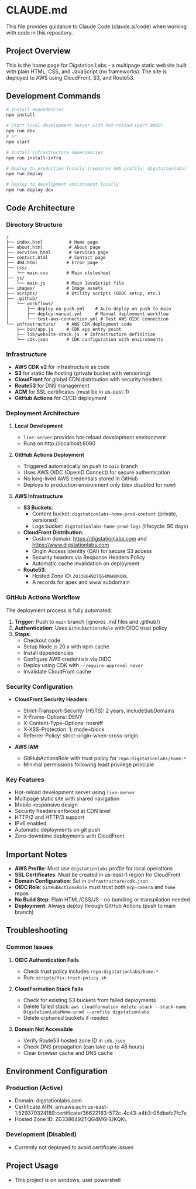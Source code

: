 # CLAUDE.md

This file provides guidance to Claude Code (claude.ai/code) when working with code in this repository.

## Project Overview

This is the home page for Digstation Labs - a multipage static website built with plain HTML, CSS, and JavaScript (no frameworks). The site is deployed to AWS using CloudFront, S3, and Route53.

## Development Commands

```bash
# Install dependencies
npm install

# Start local development server with hot-reload (port 8080)
npm run dev
# or
npm start

# Install infrastructure dependencies
npm run install-infra

# Deploy to production locally (requires AWS profile: digstationlabs)
npm run deploy

# Deploy to development environment locally
npm run deploy-dev
```

## Code Architecture

### Directory Structure
```
/
├── index.html          # Home page
├── about.html          # About page
├── services.html       # Services page
├── contact.html        # Contact page
├── 404.html           # Error page
├── css/
│   └── main.css       # Main stylesheet
├── js/
│   └── main.js        # Main JavaScript file
├── images/            # Image assets
├── scripts/           # Utility scripts (OIDC setup, etc.)
├── .github/
│   └── workflows/
│       ├── deploy-on-push.yml    # Auto-deploy on push to main
│       ├── deploy-manual.yml     # Manual deployment workflow
│       └── test-aws-connection.yml # Test AWS OIDC connection
└── infrastructure/    # AWS CDK deployment code
    ├── bin/app.js     # CDK app entry point
    ├── lib/website-stack.js  # Infrastructure definition
    └── cdk.json       # CDK configuration with environments
```

### Infrastructure

- **AWS CDK v2** for infrastructure as code
- **S3** for static file hosting (private bucket with versioning)
- **CloudFront** for global CDN distribution with security headers
- **Route53** for DNS management
- **ACM** for SSL certificates (must be in us-east-1)
- **GitHub Actions** for CI/CD deployment

### Deployment Architecture

1. **Local Development**
   - `live-server` provides hot-reload development environment
   - Runs on http://localhost:8080

2. **GitHub Actions Deployment**
   - Triggered automatically on push to `main` branch
   - Uses AWS OIDC (OpenID Connect) for secure authentication
   - No long-lived AWS credentials stored in GitHub
   - Deploys to production environment only (dev disabled for now)

3. **AWS Infrastructure**
   - **S3 Buckets**: 
     - Content bucket: `digstationlabs-home-prod-content` (private, versioned)
     - Logs bucket: `digstationlabs-home-prod-logs` (lifecycle: 90 days)
   - **CloudFront Distribution**: 
     - Custom domain: https://digstationlabs.com and https://www.digstationlabs.com
     - Origin Access Identity (OAI) for secure S3 access
     - Security headers via Response Headers Policy
     - Automatic cache invalidation on deployment
   - **Route53**: 
     - Hosted Zone ID: `Z03386492TQG4M6HUKQKL`
     - A records for apex and www subdomain

### GitHub Actions Workflow

The deployment process is fully automated:

1. **Trigger**: Push to `main` branch (ignores .md files and .github/)
2. **Authentication**: Uses `GitHubActionsRole` with OIDC trust policy
3. **Steps**:
   - Checkout code
   - Setup Node.js 20.x with npm cache
   - Install dependencies
   - Configure AWS credentials via OIDC
   - Deploy using CDK with `--require-approval never`
   - Invalidate CloudFront cache

### Security Configuration

- **CloudFront Security Headers**:
  - Strict-Transport-Security (HSTS): 2 years, includeSubDomains
  - X-Frame-Options: DENY
  - X-Content-Type-Options: nosniff
  - X-XSS-Protection: 1; mode=block
  - Referrer-Policy: strict-origin-when-cross-origin

- **AWS IAM**:
  - GitHubActionsRole with trust policy for `repo:digstationlabs/home:*`
  - Minimal permissions following least privilege principle

### Key Features

- Hot-reload development server using `live-server`
- Multipage static site with shared navigation
- Mobile-responsive design
- Security headers enforced at CDN level
- HTTP/2 and HTTP/3 support
- IPv6 enabled
- Automatic deployments on git push
- Zero-downtime deployments with CloudFront

## Important Notes

- **AWS Profile**: Must use `digstationlabs` profile for local operations
- **SSL Certificates**: Must be created in us-east-1 region for CloudFront
- **Domain Configuration**: Set in `infrastructure/cdk.json`
- **OIDC Role**: `GitHubActionsRole` must trust both `mcp-camera` and `home` repos
- **No Build Step**: Plain HTML/CSS/JS - no bundling or transpilation needed
- **Deployment**: Always deploy through GitHub Actions (push to main branch)

## Troubleshooting

### Common Issues

1. **OIDC Authentication Fails**
   - Check trust policy includes `repo:digstationlabs/home:*`
   - Run: `scripts/fix-trust-policy.sh`

2. **CloudFormation Stack Fails**
   - Check for existing S3 buckets from failed deployments
   - Delete failed stack: `aws cloudformation delete-stack --stack-name DigstationLabsHome-prod --profile digstationlabs`
   - Delete orphaned buckets if needed

3. **Domain Not Accessible**
   - Verify Route53 hosted zone ID in `cdk.json`
   - Check DNS propagation (can take up to 48 hours)
   - Clear browser cache and DNS cache

## Environment Configuration

### Production (Active)
- Domain: digstationlabs.com
- Certificate ARN: arn:aws:acm:us-east-1:529370324189:certificate/36622163-572c-4c43-a4b3-05dbafc7fc7e
- Hosted Zone ID: Z03386492TQG4M6HUKQKL

### Development (Disabled)
- Currently not deployed to avoid certificate issues

## Project Usage

- This project is on windows, user powershell